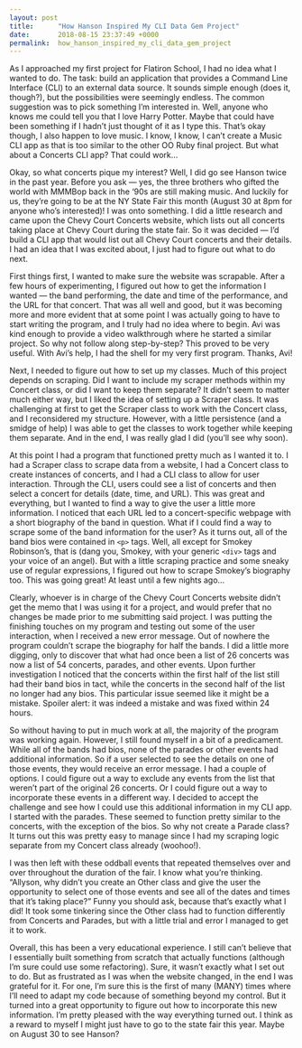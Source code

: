 ```yaml
---
layout: post
title:      "How Hanson Inspired My CLI Data Gem Project"
date:       2018-08-15 23:37:49 +0000
permalink:  how_hanson_inspired_my_cli_data_gem_project
---
```



As I approached my first project for Flatiron School, I had no idea what I wanted to do. The task: build an application that provides a Command Line Interface (CLI) to an external data source. It sounds simple enough (does it, though?), but the possibilities were seemingly endless. The common suggestion was to pick something I’m interested in. Well, anyone who knows me could tell you that I love Harry Potter. Maybe that could have been something if I hadn’t just thought of it as I type this. That’s okay though, I also happen to love music. I know, I know, I can’t create a Music CLI app as that is too similar to the other OO Ruby final project. But what about a Concerts CLI app? That could work…

Okay, so what concerts pique my interest? Well, I did go see Hanson twice in the past year. Before you ask — yes, the three brothers who gifted the world with MMMBop back in the ‘90s are still making music. And luckily for us, they’re going to be at the NY State Fair this month (August 30 at 8pm for anyone who’s interested)! I was onto something. I did a little research and came upon the Chevy Court Concerts website, which lists out all concerts taking place at Chevy Court during the state fair. So it was decided — I’d build a CLI app that would list out all Chevy Court concerts and their details. I had an idea that I was excited about, I just had to figure out what to do next.

First things first, I wanted to make sure the website was scrapable. After a few hours of experimenting, I figured out how to get the information I wanted — the band performing, the date and time of the performance, and the URL for that concert. That was all well and good, but it was becoming more and more evident that at some point I was actually going to have to start writing the program, and I truly had no idea where to begin. Avi was kind enough to provide a video walkthrough where he started a similar project. So why not follow along step-by-step? This proved to be very useful. With Avi’s help, I had the shell for my very first program. Thanks, Avi!

Next, I needed to figure out how to set up my classes. Much of this project depends on scraping. Did I want to include my scraper methods within my Concert class, or did I want to keep them separate? It didn’t seem to matter much either way, but I liked the idea of setting up a Scraper class. It was challenging at first to get the Scraper class to work with the Concert class, and I reconsidered my structure. However, with a little persistence (and a smidge of help) I was able to get the classes to work together while keeping them separate. And in the end, I was really glad I did (you’ll see why soon).

At this point I had a program that functioned pretty much as I wanted it to. I had a Scraper class to scrape data from a website, I had a Concert class to create instances of concerts, and I had a CLI class to allow for user interaction. Through the CLI, users could see a list of concerts and then select a concert for details (date, time, and URL). This was great and everything, but I wanted to find a way to give the user a little more information. I noticed that each URL led to a concert-specific webpage with a short biography of the band in question. What if I could find a way to scrape some of the band information for the user? As it turns out, all of the band bios were contained in `<p>` tags. Well, all except for Smokey Robinson’s, that is (dang you, Smokey, with your generic `<div>` tags and your voice of an angel). But with a little scraping practice and some sneaky use of regular expressions, I figured out how to scrape Smokey’s biography too. This was going great! At least until a few nights ago…

Clearly, whoever is in charge of the Chevy Court Concerts website didn’t get the memo that I was using it for a project, and would prefer that no changes be made prior to me submitting said project. I was putting the finishing touches on my program and testing out some of the user interaction, when I received a new error message. Out of nowhere the program couldn’t scrape the biography for half the bands. I did a little more digging, only to discover that what had once been a list of 26 concerts was now a list of 54 concerts, parades, and other events. Upon further investigation I noticed that the concerts within the first half of the list still had their band bios in tact, while the concerts in the second half of the list no longer had any bios. This particular issue seemed like it might be a mistake. Spoiler alert: it was indeed a mistake and was fixed within 24 hours.

So without having to put in much work at all, the majority of the program was working again. However, I still found myself in a bit of a predicament. While all of the bands had bios, none of the parades or other events had additional information. So if a user selected to see the details on one of those events, they would receive an error message. I had a couple of options. I could figure out a way to exclude any events from the list that weren’t part of the original 26 concerts. Or I could figure out a way to incorporate these events in a different way. I decided to accept the challenge and see how I could use this additional information in my CLI app. I started with the parades. These seemed to function pretty similar to the concerts, with the exception of the bios. So why not create a Parade class? It turns out this was pretty easy to manage since I had my scraping logic separate from my Concert class already (woohoo!).

I was then left with these oddball events that repeated themselves over and over throughout the duration of the fair. I know what you’re thinking. “Allyson, why didn’t you create an Other class and give the user the opportunity to select one of those events and see all of the dates and times that it’s taking place?” Funny you should ask, because that’s exactly what I did! It took some tinkering since the Other class had to function differently from Concerts and Parades, but with a little trial and error I managed to get it to work.

Overall, this has been a very educational experience. I still can’t believe that I essentially built something from scratch that actually functions (although I’m sure could use some refactoring). Sure, it wasn’t exactly what I set out to do. But as frustrated as I was when the website changed, in the end I was grateful for it. For one, I’m sure this is the first of many (MANY) times where I’ll need to adapt my code because of something beyond my control. But it turned into a great opportunity to figure out how to incorporate this new information. I’m pretty pleased with the way everything turned out. I think as a reward to myself I might just have to go to the state fair this year. Maybe on August 30 to see Hanson?
